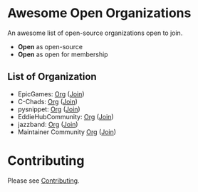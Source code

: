 # Awesome Open Organizations

An awesome list of open-source organizations open to join.
- **Open** as open-source
- **Open** as open for membership

## List of Organization

- EpicGames: [Org](https://github.com/EpicGames/) ([Join](https://www.unrealengine.com/en-US/ue-on-github))
- C-Chads: [Org](https://github.com/C-Chads/) ([Join](https://github.com/C-Chads/C-Chads))
- pysnippet: [Org](https://github.com/pysnippet/) ([Join](https://pysnippet.org/members))
- EddieHubCommunity: [Org](https://github.com/EddieHubCommunity/) ([Join](https://github.com/EddieHubCommunity/support))
- jazzband: [Org](https://github.com/jazzband/) ([Join](https://jazzband.co/))
- Maintainer Community [Org](https://github.com/maintainers) ([Join](maintainers.github.com))

# Contributing
Please see [Contributing](https://github.com/diamant3/awesome-open-organizations/blob/main/CONTRIBUTING.md).
